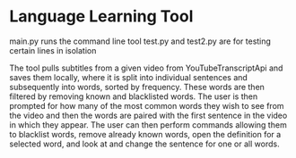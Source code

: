 # Language Learning Tool
main.py runs the command line tool
test.py and test2.py are for testing certain lines in isolation

The tool pulls subtitles from a given video from YouTubeTranscriptApi and saves them locally, where it is split into individual sentences and subsequently into words, sorted by frequency. These words are then filtered by removing known and blacklisted words. 
The user is then prompted for how many of the most common words they wish to see from the video and then the words are paired with the first sentence in the video in which they appear.
The user can then perform commands allowing them to blacklist words, remove already known words, open the definition for a selected word, and look at and change the sentence for one or all words.